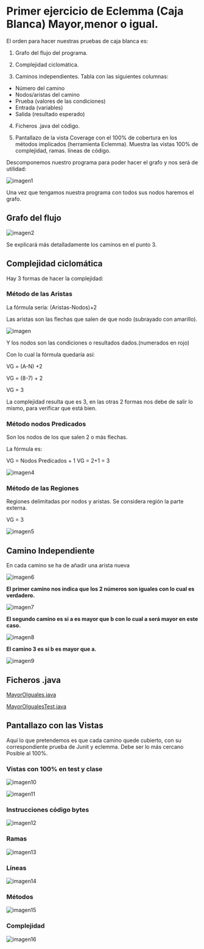 # Primer ejercicio de Eclemma (Caja Blanca) Mayor,menor o igual.

El orden para hacer nuestras pruebas de caja blanca es: 

1. Grafo del flujo del programa.
   
2. Complejidad ciclomática.
   
3. Caminos independientes. Tabla con las siguientes columnas:
 - Número del camino
 - Nodos/aristas del camino
 - Prueba (valores de las condiciones)
 - Entrada (variables)
 - Salida (resultado esperado)

4. Ficheros .java del código.
   
5. Pantallazo de la vista Coverage con el 100% de cobertura en los métodos implicados (herramienta Eclemma). Muestra las vistas 100% de complejidad, ramas. líneas de código.

Descomponemos nuestro programa para poder hacer el grafo y nos será de utilidad:

![imagen1](img/img1.PNG)

Una vez que tengamos nuestra programa con todos sus nodos haremos el grafo.

## Grafo del flujo

![imagen2](img/img2.PNG)

Se explicará más detalladamente los caminos en el punto 3.

## Complejidad ciclomática

Hay 3 formas de hacer la complejidad:

### Método de las Aristas

La fórmula sería: (Aristas-Nodos)+2

Las aristas son las flechas que salen de que nodo (subrayado con amarillo).

![imagen](img/img3.PNG)

Y los nodos son las condiciones o resultados dados.(numerados en rojo)

Con lo cual la fórmula quedaría así:

VG = (A-N) +2

VG = (8-7) + 2

VG = 3

La complejidad resulta que es 3, en las otras 2 formas nos debe de salir lo mismo, para verificar que está bien.

### Método nodos Predicados

Son los nodos de los que salen 2 o más flechas.

La fórmula es:

VG = Nodos Predicados + 1
VG = 2+1 = 3

![imagen4](img/img4.PNG)

### Método de las Regiones

Regiones delimitadas por nodos y aristas. Se considera región la parte externa.

VG = 3

![imagen5](img/img5.PNG)

## Camino Independiente

En cada camino se ha de añadir una arista nueva 

![imagen6](img/img6.PNG)

**El primer camino nos indica que los 2 números son iguales con lo cual es verdadero.**

![imagen7](img/img7.PNG)

**El segundo camino es si a es mayor que b con lo cual a será mayor en este caso.**

![imagen8](img/img8.PNG)

**El camino 3 es si b es mayor que a.**

![imagen9](img/img9.PNG)

## Ficheros .java

[MayorOIguales.java](SubidaNotaJunio/src/mayorOIguales/MayorOIguales.java)

[MayorOIgualesTest.java](SubidaNotaJunio/src/mayorOIguales/MayorOIgualesTest.java)

## Pantallazo con las Vistas

Aquí lo que pretendemos es que cada camino quede cubierto, con su correspondiente prueba de Junit y eclemma. Debe ser lo más cercano Posible al 100%.


### Vistas con 100% en test y clase

![imagen10](img/img10.PNG)

![imagen11](img/img11.PNG)

### Instrucciones código bytes

![imagen12](img/img12.PNG)

### Ramas

![imagen13](img/img13.PNG)

### Líneas

![imagen14](img/img14.PNG)

### Métodos

![imagen15](img/img15.PNG)

### Complejidad

![imagen16](img/img16.PNG)